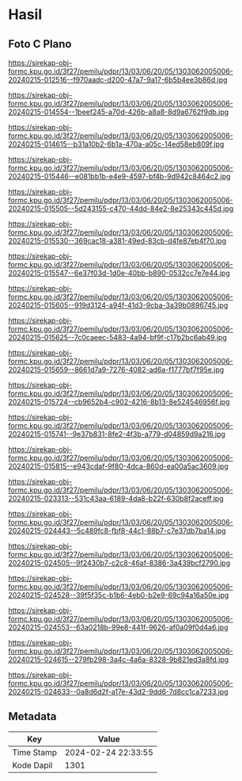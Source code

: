 # Hasil

## Foto C Plano

https://sirekap-obj-formc.kpu.go.id/3f27/pemilu/pdpr/13/03/06/20/05/1303062005006-20240215-012516--f970aadc-d200-47a7-9a17-6b5b4ee3b86d.jpg

https://sirekap-obj-formc.kpu.go.id/3f27/pemilu/pdpr/13/03/06/20/05/1303062005006-20240215-014554--1beef245-a70d-426b-a8a8-8d9a6762f9db.jpg

https://sirekap-obj-formc.kpu.go.id/3f27/pemilu/pdpr/13/03/06/20/05/1303062005006-20240215-014615--b31a10b2-6b1a-470a-a05c-14ed58eb809f.jpg

https://sirekap-obj-formc.kpu.go.id/3f27/pemilu/pdpr/13/03/06/20/05/1303062005006-20240215-015446--e081bb1b-e4e9-4597-bf4b-9d942c8464c2.jpg

https://sirekap-obj-formc.kpu.go.id/3f27/pemilu/pdpr/13/03/06/20/05/1303062005006-20240215-015505--5d243155-c470-44dd-84e2-8e25343c445d.jpg

https://sirekap-obj-formc.kpu.go.id/3f27/pemilu/pdpr/13/03/06/20/05/1303062005006-20240215-015530--369cac18-a381-49ed-83cb-d4fe87eb4f70.jpg

https://sirekap-obj-formc.kpu.go.id/3f27/pemilu/pdpr/13/03/06/20/05/1303062005006-20240215-015547--6e37f03d-1d0e-40bb-b890-0532cc7e7e44.jpg

https://sirekap-obj-formc.kpu.go.id/3f27/pemilu/pdpr/13/03/06/20/05/1303062005006-20240215-015605--919d3124-a94f-41d3-9cba-3a39b0896745.jpg

https://sirekap-obj-formc.kpu.go.id/3f27/pemilu/pdpr/13/03/06/20/05/1303062005006-20240215-015625--7c0caeec-5483-4a94-bf9f-c17b2bc6ab49.jpg

https://sirekap-obj-formc.kpu.go.id/3f27/pemilu/pdpr/13/03/06/20/05/1303062005006-20240215-015659--8661d7a9-7276-4082-ad6a-f1777bf7f95e.jpg

https://sirekap-obj-formc.kpu.go.id/3f27/pemilu/pdpr/13/03/06/20/05/1303062005006-20240215-015724--cb9652b4-c902-4216-8b13-8e524546956f.jpg

https://sirekap-obj-formc.kpu.go.id/3f27/pemilu/pdpr/13/03/06/20/05/1303062005006-20240215-015741--9e37b831-8fe2-4f3b-a779-d04859d9a216.jpg

https://sirekap-obj-formc.kpu.go.id/3f27/pemilu/pdpr/13/03/06/20/05/1303062005006-20240215-015815--e943cdaf-9f80-4dca-860d-ea00a5ac3609.jpg

https://sirekap-obj-formc.kpu.go.id/3f27/pemilu/pdpr/13/03/06/20/05/1303062005006-20240215-023313--531c43aa-6189-4da8-b22f-630b8f2aceff.jpg

https://sirekap-obj-formc.kpu.go.id/3f27/pemilu/pdpr/13/03/06/20/05/1303062005006-20240215-024443--5c489fc8-fbf8-44c1-88b7-c7e37db7ba14.jpg

https://sirekap-obj-formc.kpu.go.id/3f27/pemilu/pdpr/13/03/06/20/05/1303062005006-20240215-024505--9f2430b7-c2c8-46af-8386-3a439bcf2790.jpg

https://sirekap-obj-formc.kpu.go.id/3f27/pemilu/pdpr/13/03/06/20/05/1303062005006-20240215-024528--39f5f35c-b1b6-4eb0-b2e9-69c94a16a50e.jpg

https://sirekap-obj-formc.kpu.go.id/3f27/pemilu/pdpr/13/03/06/20/05/1303062005006-20240215-024553--63a0218b-99e8-441f-9626-af0a09f0d4a6.jpg

https://sirekap-obj-formc.kpu.go.id/3f27/pemilu/pdpr/13/03/06/20/05/1303062005006-20240215-024615--279fb298-3a4c-4a6a-8328-9b821ed3a8fd.jpg

https://sirekap-obj-formc.kpu.go.id/3f27/pemilu/pdpr/13/03/06/20/05/1303062005006-20240215-024633--0a8d6d2f-a17e-43d2-9dd6-7d8cc1ca7233.jpg


## Metadata

| Key        | Value               |
| ---------- | ------------------- |
| Time Stamp | 2024-02-24 22:33:55 |
| Kode Dapil | 1301                |



